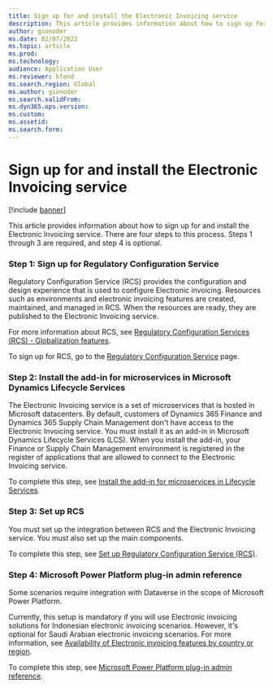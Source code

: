 ```yaml
---
title: Sign up for and install the Electronic Invoicing service
description: This article provides information about how to sign up for and install the Electronic Invoicing service.
author: gionoder
ms.date: 02/07/2022
ms.topic: article
ms.prod: 
ms.technology: 
audience: Application User
ms.reviewer: kfend
ms.search.region: Global
ms.author: gionoder
ms.search.validFrom: 
ms.dyn365.ops.version: 
ms.custom: 
ms.assetid: 
ms.search.form: 
---
```


# Sign up for and install the Electronic Invoicing service

[!include [banner](../includes/banner.md)]

This article provides information about how to sign up for and install the Electronic Invoicing service. There are four steps to this process. Steps 1 through 3 are required, and step 4 is optional.

### Step 1: Sign up for Regulatory Configuration Service

Regulatory Configuration Service (RCS) provides the configuration and design experience that is used to configure Electronic invoicing. Resources such as environments and electronic invoicing features are created, maintained, and managed in RCS. When the resources are ready, they are published to the Electronic Invoicing service.

For more information about RCS, see [Regulatory Configuration Services (RCS) - Globalization features](rcs-globalization-feature.md).

To sign up for RCS, go to the [Regulatory Configuration Service](https://marketing.configure.global.dynamics.com/) page.

### Step 2: Install the add-in for microservices in Microsoft Dynamics Lifecycle Services

The Electronic Invoicing service is a set of microservices that is hosted in Microsoft datacenters. By default, customers of Dynamics 365 Finance and Dynamics 365 Supply Chain Management don't have access to the Electronic Invoicing service. You must install it as an add-in in Microsoft Dynamics Lifecycle Services (LCS). When you install the add-in, your Finance or Supply Chain Management environment is registered in the register of applications that are allowed to connect to the Electronic Invoicing service.

To complete this step, see [Install the add-in for microservices in Lifecycle Services](e-invoicing-install-add-in-microservices-lcs.md).

### Step 3: Set up RCS

You must set up the integration between RCS and the Electronic Invoicing service. You must also set up the main components.

To complete this step, see [Set up Regulatory Configuration Service (RCS)](e-invoicing-set-up-rcs.md).

### Step 4: Microsoft Power Platform plug-in admin reference

Some scenarios require integration with Dataverse in the scope of Microsoft Power Platform.

Currently, this setup is mandatory if you will use Electronic invoicing solutions for Indonesian electronic invoicing scenarios. However, it's optional for Saudi Arabian electronic invoicing scenarios. For more information, see [Availability of Electronic invoicing features by country or region](e-invoicing-country-specific-availability.md).

To complete this step, see [Microsoft Power Platform plug-in admin reference](e-invoicing-power-platform-plug-in.md).
